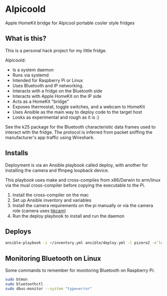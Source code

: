 # Alpicoold

Apple HomeKit bridge for Alpicool portable cooler style fridges

## What is this?
This is a personal hack project for my little fridge.

Alpicoold:
- Is a system daemon
- Runs via systemd
- Intended for Raspberry Pi or Linux
- Uses Bluetooth and IP networking.
- Interacts with a fridge on the Bluetooth side
- Interacts with Apple HomeKit on the IP side
- Acts as a HomeKit "bridge"
- Exposes thermostat, toggle switches, and a webcam to HomeKit
- Uses Ansible as the main way to deploy code to the target host
- Looks as experimental and rough as it is :)

See the k25 package for the Bluetooth characteristic data frames used to interact with the fridge. The protocol is inferred from packet sniffing the manufacturer's app traffic using Wireshark.


## Installs
Deployment is via an Ansible playbook called deploy, with another for installing the camera and ffmpeg loopback device.

This playbook uses make and cross-compiles from x86/Darwin to arm/linux via the musl cross-compiler before copying the executable to the Pi.

1. Install the cross-compiler on the mac
1. Set up Ansible inventory and variables
1. Install the camera requirements on the pi manually or via the camera role (camera uses [hkcam](https://github.com/brutella/hkcam))
1. Run the deploy playbook to install and run the daemon

## Deploys
```bash
ansible-playbook -i ~/inventory.yml ansible/deploy.yml -l pizero2 -e'loglevel=info'
```

## Monitoring Bluetooth on Linux
Some commands to remember for monitoring Bluetooth on Raspberry Pi:
```bash
sudo btmon
sudo bluetoothctl
sudo dbus-monitor --system "type=error"
```
